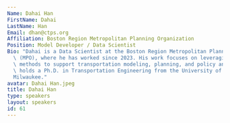```yaml
---
Name: Dahai Han
FirstName: Dahai
LastName: Han
Email: dhan@ctps.org
Affiliation: Boston Region Metropolitan Planning Organization
Position: Model Developer / Data Scientist
Bio: "Dahai is a Data Scientist at the Boston Region Metropolitan Planning Organization\
  \ (MPO), where he has worked since 2023. His work focuses on leveraging data-driven\
  \ methods to support transportation modeling, planning, and policy analysis. He\
  \ holds a Ph.D. in Transportation Engineering from the University of Wisconsin\u2013\
  Milwaukee."
avatar: Dahai Han.jpeg
title: Dahai Han
type: speakers
layout: speakers
id: 61
---
```

